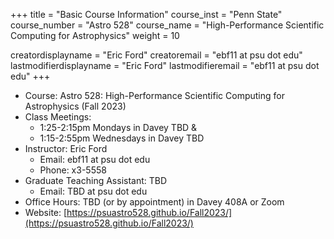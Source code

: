 +++
title = "Basic Course Information"
course_inst = "Penn State"
course_number = "Astro 528"
course_name = "High-Performance Scientific Computing for Astrophysics"
weight = 10

creatordisplayname = "Eric Ford"
creatoremail = "ebf11 at psu dot edu"
lastmodifierdisplayname = "Eric Ford"
lastmodifieremail = "ebf11 at psu dot edu"
+++

- Course: Astro 528: High-Performance Scientific Computing for Astrophysics (Fall 2023)
- Class Meetings: 
   - 1:25-2:15pm Mondays in Davey TBD &amp;
   - 1:15-2:55pm Wednesdays in Davey TBD
- Instructor: Eric Ford
   - Email: ebf11 at psu dot edu
   - Phone: x3-5558 
- Graduate Teaching Assistant:  TBD
   - Email: TBD at psu dot edu
- Office Hours: TBD (or by appointment) in Davey 408A or Zoom
- Website: [https://psuastro528.github.io/Fall2023/](https://psuastro528.github.io/Fall2023/)

